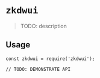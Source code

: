 # `zkdwui`

> TODO: description

## Usage

```
const zkdwui = require('zkdwui');

// TODO: DEMONSTRATE API
```
